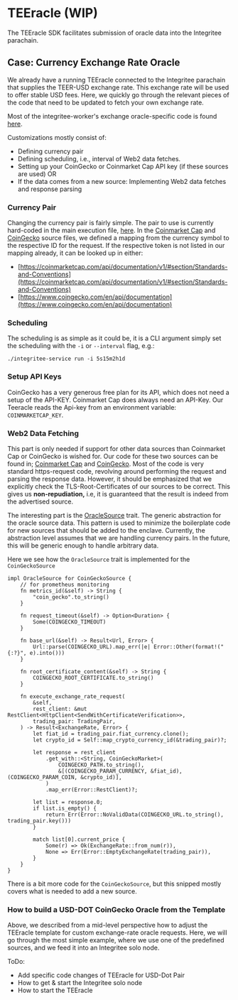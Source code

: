 # TEEracle (WIP)

The TEEracle SDK facilitates submission of oracle data into the Integritee parachain.

## Case: Currency Exchange Rate Oracle

We already have a running TEEracle connected to the Integritee parachain that supplies the TEER-USD exchange rate. This exchange rate will be used to offer stable USD fees. Here, we quickly go through the relevant pieces of the code that need to be updated to fetch your own exchange rate.

Most of the integritee-worker's exchange oracle-specific code is found [here](https://github.com/integritee-network/teeracle/tree/master/app-libs/exchange-oracle).

Customizations mostly consist of:

* Defining currency pair
* Defining scheduling, i.e., interval of Web2 data fetches.
* Setting up your CoinGecko or Coinmarket Cap API key (if these sources are used) OR
* If the data comes from a new source: Implementing Web2 data fetches and response parsing

### Currency Pair

Changing the currency pair is fairly simple. The pair to use is currently hard-coded in the main execution file, [here](https://github.com/integritee-network/teeracle/blob/cdd376bcb4ee3c96f54bc0e6e1653759bad1ace9/service/src/main.rs#L576). In the  [Coinmarket Cap](https://github.com/integritee-network/teeracle/blob/master/app-libs/exchange-oracle/src/coin\_market\_cap.rs) and [CoinGecko](https://github.com/integritee-network/teeracle/blob/master/app-libs/exchange-oracle/src/coin\_gecko.rs) source files, we defined a mapping from the currency symbol to the respective ID for the request. If the respective token is not listed in our mapping already, it can be looked up in either:

* [https://coinmarketcap.com/api/documentation/v1/#section/Standards-and-Conventions](https://coinmarketcap.com/api/documentation/v1/#section/Standards-and-Conventions)
* [https://www.coingecko.com/en/api/documentation](https://www.coingecko.com/en/api/documentation)

### Scheduling

The scheduling is as simple as it could be, it is a CLI argument simply set the scheduling with the `-i` or `--interval` flag, e.g.:

```
./integritee-service run -i 5s15m2h1d
```

### Setup API Keys

CoinGecko has a very generous free plan for its API, which does not need a setup of the API-KEY. Coinmarket Cap does always need an API-Key. Our Teeracle reads the Api-key from an environment variable: `COINMARKETCAP_KEY`.

### Web2 Data Fetching

This part is only needed if support for other data sources than Coinmarket Cap or CoinGecko is wished for. Our code for these two sources can be found in; [Coinmarket Cap](https://github.com/integritee-network/teeracle/blob/master/app-libs/exchange-oracle/src/coin\_market\_cap.rs) and [CoinGecko](https://github.com/integritee-network/teeracle/blob/master/app-libs/exchange-oracle/src/coin\_gecko.rs). Most of the code is very standard https-request code, revolving around performing the request and parsing the response data. However, it should be emphasized that we explicitly check the TLS-Root-Certificates of our sources to be correct. This gives us **non-repudiation,** i.e, it is guaranteed that the result is indeed from the advertised source.

The interesting part is the [OracleSource](https://github.com/integritee-network/teeracle/blob/70fc6196e3f2fb2ddfde13619fcb35cc057990de/app-libs/exchange-oracle/src/exchange\_rate\_oracle.rs#L32) trait. The generic abstraction for the oracle source data. This pattern is used to minimize the boilerplate code for new sources that should be added to the enclave. Currently, the abstraction level assumes that we are handling currency pairs. In the future, this will be generic enough to handle arbitrary data.

Here we see how the `OracleSource` trait is implemented for the `CoinGeckoSource`

```
impl OracleSource for CoinGeckoSource {
	// for prometheus monitoring
	fn metrics_id(&self) -> String {
		"coin_gecko".to_string()
	}

	fn request_timeout(&self) -> Option<Duration> {
		Some(COINGECKO_TIMEOUT)
	}

	fn base_url(&self) -> Result<Url, Error> {
		Url::parse(COINGECKO_URL).map_err(|e| Error::Other(format!("{:?}", e).into()))
	}

	fn root_certificate_content(&self) -> String {
		COINGECKO_ROOT_CERTIFICATE.to_string()
	}

	fn execute_exchange_rate_request(
		&self,
		rest_client: &mut RestClient<HttpClient<SendWithCertificateVerification>>,
		trading_pair: TradingPair,
	) -> Result<ExchangeRate, Error> {
		let fiat_id = trading_pair.fiat_currency.clone();
		let crypto_id = Self::map_crypto_currency_id(&trading_pair)?;

		let response = rest_client
			.get_with::<String, CoinGeckoMarket>(
				COINGECKO_PATH.to_string(),
				&[(COINGECKO_PARAM_CURRENCY, &fiat_id), (COINGECKO_PARAM_COIN, &crypto_id)],
			)
			.map_err(Error::RestClient)?;

		let list = response.0;
		if list.is_empty() {
			return Err(Error::NoValidData(COINGECKO_URL.to_string(), trading_pair.key()))
		}

		match list[0].current_price {
			Some(r) => Ok(ExchangeRate::from_num(r)),
			None => Err(Error::EmptyExchangeRate(trading_pair)),
		}
	}
}

```

There is a bit more code for the `CoinGeckoSource`, but this snipped mostly covers what is needed to add a new source.

### How to build a USD-DOT CoinGecko Oracle from the Template

Above, we described from a mid-level perspective how to adjust the TEEracle template for custom exchange-rate oracle requests. Here, we will go through the most simple example, where we use one of the predefined sources, and we feed it into an Integritee solo node.

ToDo:&#x20;

* Add specific code changes of TEEracle for USD-Dot Pair
* How to get & start the Integritee solo node
* How to start the TEEracle
